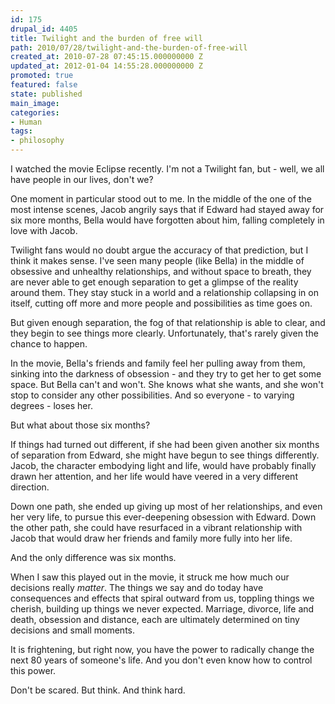 ```yaml
---
id: 175
drupal_id: 4405
title: Twilight and the burden of free will
path: 2010/07/28/twilight-and-the-burden-of-free-will
created_at: 2010-07-28 07:45:15.000000000 Z
updated_at: 2012-01-04 14:55:28.000000000 Z
promoted: true
featured: false
state: published
main_image: 
categories:
- Human
tags:
- philosophy
---
```

I watched the movie Eclipse recently. I'm not a Twilight fan, but - well, we all have people in our lives, don't we?

One moment in particular stood out to me. In the middle of the one of the most intense scenes, Jacob angrily says that if Edward had stayed away for six more months, Bella would have forgotten about him, falling completely in love with Jacob.

Twilight fans would no doubt argue the accuracy of that prediction, but I think it makes sense. I've seen many people (like Bella) in the middle of obsessive and unhealthy relationships, and without space to breath, they are never able to get enough separation to get a glimpse of the reality around them. They stay stuck in a world and a relationship collapsing in on itself, cutting off more and more people and possibilities as time goes on.

But given enough separation, the fog of that relationship is able to clear, and they begin to see things more clearly. Unfortunately, that's rarely given the chance to happen.

In the movie, Bella's friends and family feel her pulling away from them, sinking into the darkness of obsession - and they try to get her to get some space. But Bella can't and won't. She knows what she wants, and she won't stop to consider any other possibilities. And so everyone - to varying degrees - loses her.

But what about those six months?

If things had turned out different, if she had been given another six months of separation from Edward, she might have begun to see things differently. Jacob, the character embodying light and life, would have probably finally drawn her attention, and her life would have veered in a very different direction.

Down one path, she ended up giving up most of her relationships, and even her very life, to pursue this ever-deepening obsession with Edward. Down the other path, she could have resurfaced in a vibrant relationship with Jacob that would draw her friends and family more fully into her life.

And the only difference was six months.

When I saw this played out in the movie, it struck me how much our decisions really <em>matter</em>. The things we say and do today have consequences and effects that spiral outward from us, toppling things we cherish, building up things we never expected. Marriage, divorce, life and death, obsession and distance, each are ultimately determined on tiny decisions and small moments.

It is frightening, but right now, you have the power to radically change the next 80 years of someone's life. And you don't even know how to control this power.

Don't be scared. But think. And think hard.
